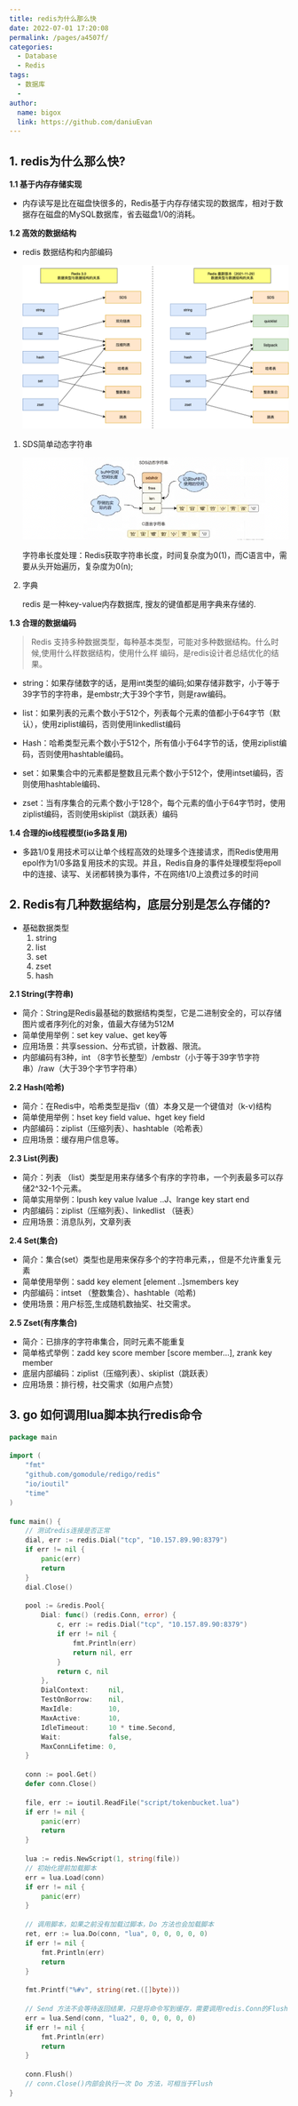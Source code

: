 ```yaml
---
title: redis为什么那么快
date: 2022-07-01 17:20:08
permalink: /pages/a4507f/
categories:
  - Database
  - Redis
tags:
  - 数据库
  - 
author: 
  name: bigox
  link: https://github.com/daniuEvan
---
```

## 1. redis为什么那么快?

**1.1 基于内存存储实现**

- 内存读写是比在磁盘快很多的，Redis基于内存存储实现的数据库，相对于数据存在磁盘的MySQL数据库，省去磁盘1/0的消耗。



**1.2 高效的数据结构**

- redis 数据结构和内部编码

  ![img](https://raw.githubusercontent.com/daniuEvan/pictrues/main/Typora/20220701172004.png)

1. SDS简单动态字符串

   ![image-20220626154909684](https://raw.githubusercontent.com/daniuEvan/pictrues/main/Typora/20220626154909.png)

   字符串长度处理：Redis获取字符串长度，时间复杂度为0(1)，而C语言中，需要从头开始遍历，复杂度为0(n);

2. 字典

   redis 是一种key-value内存数据库, 搜友的键值都是用字典来存储的.



**1.3 合理的数据编码**

> Redis 支持多种数据类型，每种基本类型，可能对多种数据结构。什么时候,使用什么样数据结构，使用什么样
> 编码，是redis设计者总结优化的结果。

- string：如果存储数字的话，是用int类型的编码;如果存储非数宇，小于等于39字节的字符串，是embstr;大于39个字节，则是raw编码。

- list：如果列表的元素个数小于512个，列表每个元素的值都小于64字节（默认），使用ziplist编码，否则使用linkedlist编码
- Hash：哈希类型元素个数小于512个，所有值小于64字节的话，使用ziplist编码，否则使用hashtable编码。
- set：如果集合中的元素都是整数且元素个数小于512个，使用intset编码，否则使用hashtable编码、
- zset：当有序集合的元素个数小于128个，每个元素的值小于64字节时，使用ziplist编码，否则使用skiplist（跳跃表）编码



**1.4 合理的io线程模型(io多路复用)**

- 多路1/0复用技术可以让单个线程高效的处理多个连接请求，而Redis使用用epol作为1/0多路复用技术的实现。并且，Redis自身的事件处理模型将epoll中的连接、读写、关闭都转换为事件，不在网络1/0上浪费过多的时间



## 2. Redis有几种数据结构，底层分别是怎么存储的?

- 基础数据类型
  1. string
  2. list
  3. set
  4. zset
  5. hash

**2.1 String(字符串)**

- 简介：String是Redis最基础的数据结构类型，它是二进制安全的，可以存储图片或者序列化的对象，值最大存储为512M
- 简单使用举例：set key value、get key等
- 应用场景：共享session、分布式锁，计数器、限流。
- 内部编码有3种，int （8字节长整型）/embstr（小于等于39字节字符串）/raw（大于39个字节字符串）

**2.2 Hash(哈希)**

- 简介：在Redis中，哈希类型是指v（值）本身又是一个键值对（k-v)结构
- 简单使用举例：hset key field value、hget key field
- 内部编码：ziplist（压缩列表）、hashtable（哈希表）
- 应用场景：缓存用户信息等。

**2.3 List(列表)**

- 简介：列表 （list）类型是用来存储多个有序的字符串，一个列表最多可以存储2^32-1个元素。
- 简单实用举例：lpush key value Ivalue ..J、lrange key start end
- 内部编码：ziplist（压缩列表）、linkedlist （链表）
- 应用场景：消息队列，文章列表

**2.4 Set(集合)**

- 简介：集合(set）类型也是用来保存多个的字符串元素，，但是不允许重复元素
- 简单使用举例：sadd key element [element ..]smembers key
- 内部编码：intset （整数集合）、hashtable（哈希)
- 使用场景：用户标签,生成随机数抽奖、社交需求。

**2.5 Zset(有序集合)**

- 简介：已排序的字符串集合，同时元素不能重复
- 简单格式举例：zadd key score member [score member…], zrank key member
- 底层内部编码：ziplist（压缩列表）、skiplist（跳跃表）
- 应用场景：排行榜，社交需求（如用户点赞）

## 3. go 如何调用lua脚本执行redis命令

```go
package main

import (
	"fmt"
	"github.com/gomodule/redigo/redis"
	"io/ioutil"
	"time"
)

func main() {
	// 测试redis连接是否正常
	dial, err := redis.Dial("tcp", "10.157.89.90:8379")
	if err != nil {
		panic(err)
		return
	}
	dial.Close()

	pool := &redis.Pool{
		Dial: func() (redis.Conn, error) {
			c, err := redis.Dial("tcp", "10.157.89.90:8379")
			if err != nil {
				fmt.Println(err)
				return nil, err
			}
			return c, nil
		},
		DialContext:     nil,
		TestOnBorrow:    nil,
		MaxIdle:         10,
		MaxActive:       10,
		IdleTimeout:     10 * time.Second,
		Wait:            false,
		MaxConnLifetime: 0,
	}

	conn := pool.Get()
	defer conn.Close()

	file, err := ioutil.ReadFile("script/tokenbucket.lua")
	if err != nil {
		panic(err)
		return
	}

	lua := redis.NewScript(1, string(file))
	// 初始化提前加载脚本
	err = lua.Load(conn)
	if err != nil {
		panic(err)
	}

	// 调用脚本，如果之前没有加载过脚本，Do 方法也会加载脚本
	ret, err := lua.Do(conn, "lua", 0, 0, 0, 0, 0)
	if err != nil {
		fmt.Println(err)
		return
	}

	fmt.Printf("%#v", string(ret.([]byte)))

	// Send 方法不会等待返回结果，只是将命令写到缓存，需要调用redis.Conn的Flush 方法
	err = lua.Send(conn, "lua2", 0, 0, 0, 0, 0)
	if err != nil {
		fmt.Println(err)
		return
	}

	conn.Flush()
	// conn.Close()内部会执行一次 Do 方法，可相当于Flush
}


```

